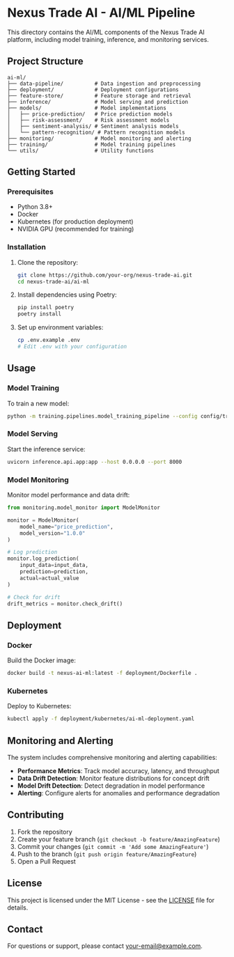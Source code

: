 # Nexus Trade AI - AI/ML Pipeline

This directory contains the AI/ML components of the Nexus Trade AI platform, including model training, inference, and monitoring services.

## Project Structure

```
ai-ml/
├── data-pipeline/          # Data ingestion and preprocessing
├── deployment/             # Deployment configurations
├── feature-store/          # Feature storage and retrieval
├── inference/              # Model serving and prediction
├── models/                 # Model implementations
│   ├── price-prediction/   # Price prediction models
│   ├── risk-assessment/    # Risk assessment models
│   ├── sentiment-analysis/ # Sentiment analysis models
│   └── pattern-recognition/ # Pattern recognition models
├── monitoring/             # Model monitoring and alerting
├── training/               # Model training pipelines
└── utils/                  # Utility functions
```

## Getting Started

### Prerequisites

- Python 3.8+
- Docker
- Kubernetes (for production deployment)
- NVIDIA GPU (recommended for training)

### Installation

1. Clone the repository:
   ```bash
   git clone https://github.com/your-org/nexus-trade-ai.git
   cd nexus-trade-ai/ai-ml
   ```

2. Install dependencies using Poetry:
   ```bash
   pip install poetry
   poetry install
   ```

3. Set up environment variables:
   ```bash
   cp .env.example .env
   # Edit .env with your configuration
   ```

## Usage

### Model Training

To train a new model:

```bash
python -m training.pipelines.model_training_pipeline --config config/training_config.yaml
```

### Model Serving

Start the inference service:

```bash
uvicorn inference.api.app:app --host 0.0.0.0 --port 8000
```

### Model Monitoring

Monitor model performance and data drift:

```python
from monitoring.model_monitor import ModelMonitor

monitor = ModelMonitor(
    model_name="price_prediction",
    model_version="1.0.0"
)

# Log prediction
monitor.log_prediction(
    input_data=input_data,
    prediction=prediction,
    actual=actual_value
)

# Check for drift
drift_metrics = monitor.check_drift()
```

## Deployment

### Docker

Build the Docker image:

```bash
docker build -t nexus-ai-ml:latest -f deployment/Dockerfile .
```

### Kubernetes

Deploy to Kubernetes:

```bash
kubectl apply -f deployment/kubernetes/ai-ml-deployment.yaml
```

## Monitoring and Alerting

The system includes comprehensive monitoring and alerting capabilities:

- **Performance Metrics**: Track model accuracy, latency, and throughput
- **Data Drift Detection**: Monitor feature distributions for concept drift
- **Model Drift Detection**: Detect degradation in model performance
- **Alerting**: Configure alerts for anomalies and performance degradation

## Contributing

1. Fork the repository
2. Create your feature branch (`git checkout -b feature/AmazingFeature`)
3. Commit your changes (`git commit -m 'Add some AmazingFeature'`)
4. Push to the branch (`git push origin feature/AmazingFeature`)
5. Open a Pull Request

## License

This project is licensed under the MIT License - see the [LICENSE](LICENSE) file for details.

## Contact

For questions or support, please contact [your-email@example.com](mailto:your-email@example.com).
